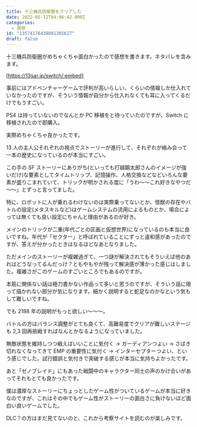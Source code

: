```yaml
---
title: 十三機兵防衛圏をクリアした
date: 2022-05-12T04:06:42.000Z
categories:
  - 感想
id: "13574176438091301627"
draft: false
---
```

十三機兵防衛圏がめちゃくちゃ面白かったので感想を書きます。ネタバレを含みます。

<!-- more -->

[https://13sar.jp/switch/:embed]

事前にはアドベンチャーゲームで評判が高いらしい、くらいの情報しか仕入れていなかったのですが、そういう情報が自分から仕入れなくても耳に入ってくるだけでもうすごい。

PS4 は持っていないのでなんとか PC 移植をと待っていたのですが、Switch に移植されたので即購入。

実際めちゃくちゃ良かったです。

13 人の主人公それぞれの視点でストーリーが進行して、それぞれが絡み合って一本の歴史になっているのが本当にすごい。

この手の SF ストーリーにありがち(といっても打越鋼太郎さんのイメージが強いだけ)な要素としてタイムトリップ、記憶操作、人格交換などなどいろんな要素が盛りこまれていて、トリックが明かされる度に「うわ～～これ好きなやつだ～～」とずっと言ってました。

特に、ロボットに人が乗れるわけないのは実際乗ってないとか、怪獣の存在やバトルの設定(メタスキルなど)はゲームシステムの流用によるものとか、場合によっては無くても良い設定にちゃんと理由があるのが好き。

メインのトリックが二重(年代ごとの区画と仮想世界)になっているのも本当に良いですね。年代が「セクター」と呼ばれていることにずっと違和感があったのですが、答えが分かったときはなるほどなあとなりました。

ただメインのストーリーが複雑過ぎて、一つ謎が解決されてもそういえば他のあれはどうなってるんだっけ？ともやもやが残って解決感が薄かった感じはしました。複雑さがこのゲームのすごいところでもあるのですが。

本筋に関係ない話は極力書かない作品って多いと思うのですが、そういう話に限って描かれない部分が気になります。細かく説明すると蛇足なのかなという気もして難しいですね。

でも 2188 年の説明がもっと欲しい～～～。

バトルの方はバランス調整がとても良くて、高難易度でクリアが難しいステージも 2,3 回再挑戦すればなんとかなるようになっていました。

無敵状態を維持しつつ戦えばいいことに気付く → ガーディアンつよい → さばき切れなくなってきて EMP の重要性に気付く → インターセプターつよい、という感じでした。試行錯誤と気付きで突破する感じが本当に気持ちよかったです。

あと「ゼノブレイド」にもあった戦闘中のキャラクター同士の声のかけ合いがあってそれもとても良かったです。

僕は濃厚なストーリーにちょっとしたゲーム性がついているゲームが本当に好きなのですが、これはその中でもゲーム性がストーリーの面白さに負けないほど面白い良いゲームでした。

DLC？の方はまだ見てないのと、これから考察サイトを読むのが楽しみです。
